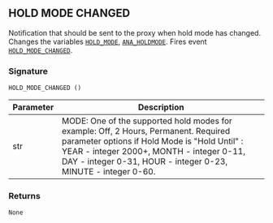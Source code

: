 ## HOLD MODE CHANGED

Notification that should be sent to the proxy when hold mode has changed. Changes the variables [`HOLD_MODE`][1], [`ANA_HOLDMODE`][2]. Fires event [`HOLD_MODE_CHANGED`][3].


### Signature

`HOLD_MODE_CHANGED ()`


| Parameter | Description |
| --- | --- |
| str | MODE: One of the supported hold modes for example: Off, 2 Hours, Permanent. Required parameter options if Hold Mode is "Hold Until" : YEAR - integer 2000+,  MONTH - integer 0-11,  DAY - integer 0-31,  HOUR - integer 0-23, MINUTE - integer 0-60. |



### Returns

`None`


[1]:	https://snap-one.github.io/docs-driverworks-proxyprotocol/#thermostat-proxy-variables
[2]:	https://snap-one.github.io/docs-driverworks-proxyprotocol/#thermostat-proxy-variables
[3]:	https://snap-one.github.io/docs-driverworks-proxyprotocol/#thermostat-proxy-variables